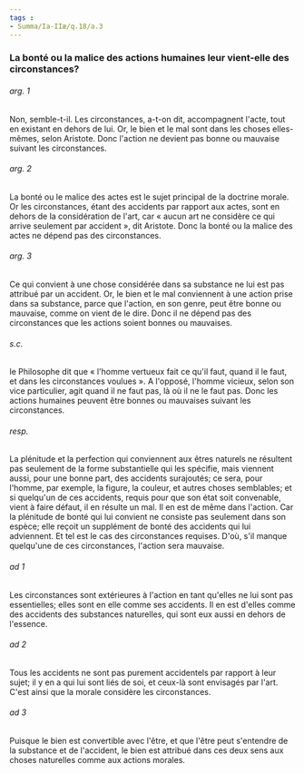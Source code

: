 ```yaml
---
tags : 
- Summa/Ia-IIæ/q.18/a.3
---
```


### La bonté ou la malice des actions humaines leur vient-elle des circonstances?

###### arg. 1
Non, semble-t-il. Les circonstances, a-t-on dit, accompagnent l'acte, tout en existant en dehors de lui. Or, le bien et le mal sont dans les choses elles-mêmes, selon Aristote. Donc l'action ne devient pas bonne ou mauvaise suivant les circonstances. 

###### arg. 2
La bonté ou le malice des actes est le sujet principal de la doctrine morale. Or les circonstances, étant des accidents par rapport aux actes, sont en dehors de la considération de l'art, car « aucun art ne considère ce qui arrive seulement par accident », dit Aristote. Donc la bonté ou la malice des actes ne dépend pas des circonstances. 

###### arg. 3
Ce qui convient à une chose considérée dans sa substance ne lui est pas attribué par un accident. Or, le bien et le mal conviennent à une action prise dans sa substance, parce que l'action, en son genre, peut être bonne ou mauvaise, comme on vient de le dire. Donc il ne dépend pas des circonstances que les actions soient bonnes ou mauvaises. 

###### s.c.
le Philosophe dit que « l'homme vertueux fait ce qu'il faut, quand il le faut, et dans les circonstances voulues ». A l'opposé, l'homme vicieux, selon son vice particulier, agit quand il ne faut pas, là où il ne le faut pas. Donc les actions humaines peuvent être bonnes ou mauvaises suivant les circonstances. 

###### resp.
La plénitude et la perfection qui conviennent aux êtres naturels ne résultent pas seulement de la forme substantielle qui les spécifie, mais viennent aussi, pour une bonne part, des accidents surajoutés; ce sera, pour l'homme, par exemple, la figure, la couleur, et autres choses semblables; et si quelqu'un de ces accidents, requis pour que son état soit convenable, vient à faire défaut, il en résulte un mal. Il en est de même dans l'action. Car la plénitude de bonté qui lui convient ne consiste pas seulement dans son espèce; elle reçoit un supplément de bonté des accidents qui lui adviennent. Et tel est le cas des circonstances requises. D'où, s'il manque quelqu'une de ces circonstances, l'action sera mauvaise. 

###### ad 1
Les circonstances sont extérieures à l'action en tant qu'elles ne lui sont pas essentielles; elles sont en elle comme ses accidents. Il en est d'elles comme des accidents des substances naturelles, qui sont eux aussi en dehors de l'essence. 

###### ad 2
Tous les accidents ne sont pas purement accidentels par rapport à leur sujet; il y en a qui lui sont liés de soi, et ceux-là sont envisagés par l'art. C'est ainsi que la morale considère les circonstances. 

###### ad 3
Puisque le bien est convertible avec l'être, et que l'être peut s'entendre de la substance et de l'accident, le bien est attribué dans ces deux sens aux choses naturelles comme aux actions morales. 

